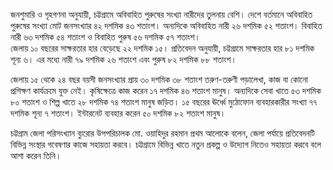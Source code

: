 জনশুমারি ও গৃহগণনা অনুযায়ী, চট্টগ্রামে অবিবাহিত পুরুষের সংখ্যা নারীদের তুলনায় বেশি। দেশে বর্তমানে অবিবাহিত পুরুষের সংখ্যা মোট জনসংখ্যার ৪২ দশমিক ৪৩ শতাংশ। অন্যদিকে অবিবাহিত নারী ২৬ দশমিক ৫২ শতাংশ। বিবাহিত নারী ৬৩ দশমিক ৫৪ শতাংশ ও বিবাহিত পুরুষ ৫৬ দশমিক ৫৭ শতাংশ।  
জেলায় ১০ বছরের সাক্ষরতার হার বেড়েছে ২২ দশমিক ১৫। প্রতিবেদন অনুযায়ী, চট্টগ্রামে সাক্ষরতার হার ৮১ দশমিক শূন্য ৬। এর মধ্যে নারী ৭৯ দশমিক ২৬ শতাংশ এবং পুরুষ ৮২ দশমিক ৮৮ শতাংশ।

জেলায় ১৫ থেকে ২৪ বছর বয়সী জনসংখ্যার প্রায় ৩০ দশমিক ৩৮ শতাংশ তরুণ-তরুণী পড়ালেখা, কাজ বা কোনো প্রশিক্ষণ কার্যক্রমে যুক্ত নেই। কৃষিক্ষেত্রে কাজ করেন ১৭ দশমিক ৪৬ শতাংশ মানুষ। অন্যদিকে সেবা খাতে ৫৩ দশমিক ৮০ শতাংশ ও শিল্প খাতে ২৮ দশমিক ৭৪ শতাংশ মানুষ জড়িত। ১৫ বছরের ঊর্ধ্বে মুঠোফোন ব্যবহারকারীর সংখ্যা ৭৭ দশমিক শূন্য ৭ শতাংশ। ইন্টারনেট ব্যবহার করেন ৫০ দশমিক ৮২ শতাংশ মানুষ।

চট্টগ্রাম জেলা পরিসংখ্যান ব্যুরোর উপপরিচালক মো. ওয়াহিদুর রহমান প্রথম আলোকে বলেন, জেলা পর্যায়ে প্রতিবেদনটি বিভিন্ন সংস্থার গবেষণার কাজে সহায়তা করবে। চট্টগ্রামে বিভিন্ন খাতে নতুন প্রকল্প ও উদ্যোগ নিতেও সহায়তা করবে বলে আশা করেন তিনি।
